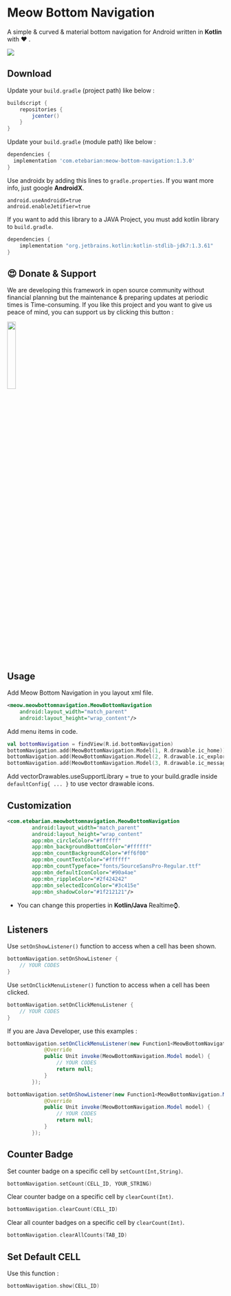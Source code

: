 # Meow Bottom Navigation
A simple & curved & material bottom navigation for Android written in **Kotlin** with ♥ .

![](https://github.com/shetmobile/MeowBottomNavigation/raw/master/resources/Preview.gif)

## Download

Update your `build.gradle` (project path) like below :

```groovy
buildscript {
    repositories {
        jcenter()
    }
}
```

Update your `build.gradle` (module path) like below :

```groovy
dependencies {
  implementation 'com.etebarian:meow-bottom-navigation:1.3.0'
}
```

Use androidx by adding this lines to `gradle.properties`. If you want more info, just google **AndroidX**.

```properties
android.useAndroidX=true
android.enableJetifier=true
```

If you want to add this library to a JAVA Project, you must add kotlin library to `build.gradle`.

```groovy
dependencies {
    implementation "org.jetbrains.kotlin:kotlin-stdlib-jdk7:1.3.61"
}
```
## 😍 Donate & Support

We are developing this framework in open source community without financial planning but the maintenance & preparing updates at periodic times is Time-consuming.
If you like this project and you want to give us peace of mind, you can support us by clicking this button :

<p>
<a href="https://cutt.ly/3ibJOG2">
<img width="20%" src="https://raw.githubusercontent.com/oneHamidreza/Meow-Framework-MVVM/master/Resources/img_support.png"/>
</a>
</p>

## Usage

Add Meow Bottom Navigation in you layout xml file.

```xml
<meow.meowbottomnavigation.MeowBottomNavigation
    android:layout_width="match_parent"
    android:layout_height="wrap_content"/>
```

Add menu items in code.

```kotlin
val bottomNavigation = findView(R.id.bottomNavigation)
bottomNavigation.add(MeowBottomNavigation.Model(1, R.drawable.ic_home))
bottomNavigation.add(MeowBottomNavigation.Model(2, R.drawable.ic_explore))
bottomNavigation.add(MeowBottomNavigation.Model(3, R.drawable.ic_message))
```

Add vectorDrawables.useSupportLibrary = true to your build.gradle inside `defaultConfig{ ... }` to use vector drawable icons.

## Customization

```xml
<com.etebarian.meowbottomnavigation.MeowBottomNavigation
        android:layout_width="match_parent"
        android:layout_height="wrap_content"
        app:mbn_circleColor="#ffffff"
        app:mbn_backgroundBottomColor="#ffffff"
        app:mbn_countBackgroundColor="#ff6f00"
        app:mbn_countTextColor="#ffffff"
        app:mbn_countTypeface="fonts/SourceSansPro-Regular.ttf"
        app:mbn_defaultIconColor="#90a4ae"
        app:mbn_rippleColor="#2f424242"
        app:mbn_selectedIconColor="#3c415e"
        app:mbn_shadowColor="#1f212121"/>
```

- You can change this properties in **Kotlin/Java** Realtime⌚. 

## Listeners

Use `setOnShowListener()` function to access when a cell has been shown.

```kotlin
bottomNavigation.setOnShowListener {
    // YOUR CODES
}
```

Use `setOnClickMenuListener()` function to access when a cell has been clicked.

```kotlin     
bottomNavigation.setOnClickMenuListener {
    // YOUR CODES
}
```

If you are Java Developer, use this examples :

```java
bottomNavigation.setOnClickMenuListener(new Function1<MeowBottomNavigation.Model, Unit>() {
            @Override
            public Unit invoke(MeowBottomNavigation.Model model) {
                // YOUR CODES
                return null;
            }
        });

bottomNavigation.setOnShowListener(new Function1<MeowBottomNavigation.Model, Unit>() {
            @Override
            public Unit invoke(MeowBottomNavigation.Model model) {
                // YOUR CODES
                return null;
            }
        });
```

## Counter Badge

Set counter badge on a specific cell by `setCount(Int,String)`.

```kotlin
bottomNavigation.setCount(CELL_ID, YOUR_STRING)
```

Clear counter badge on a specific cell by `clearCount(Int)`.

```kotlin
bottomNavigation.clearCount(CELL_ID)
```

Clear all counter badges on a specific cell by `clearCount(Int)`.

```kotlin
bottomNavigation.clearAllCounts(TAB_ID)
```

## Set Default CELL

Use this function :

```kotlin
bottomNavigation.show(CELL_ID)
```
